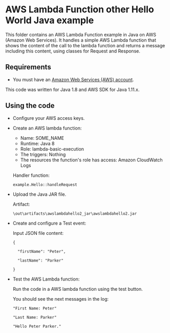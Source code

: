 # AWS Lambda Function other Hello World Java example

This folder contains an AWS Lambda Function example in Java on AWS (Amazon Web Services).
It handles a simple AWS Lambda function that shows the content of the call to the lambda function and returns a message including this content,
using classes for Request and Response.




## Requirements

* You must have an [Amazon Web Services (AWS) account](http://aws.amazon.com/).

This code was written for Java 1.8 and AWS SDK for Java 1.11.x.




## Using the code

* Configure your AWS access keys.

* Create an AWS lambda function:
  * Name: SOME_NAME
  * Runtime: Java 8
  * Role: lambda-basic-execution
  * The triggers: Nothing
  * The resources the function's role has access: Amazon CloudWatch Logs

  Handler function:

  ```
  example.Hello::handleRequest
  ```

* Upload the Java JAR file.

  Artifact: 

  ```
  \out\artifacts\awslambdahello2_jar\awslambdahello2.jar
  ```

* Create and configure a Test event:

  Input JSON file content:

  ```
  {

    "firstName": "Peter",

    "lastName": "Parker"

  }
  ```

* Test the AWS Lambda function:

  Run the code in a AWS lambda function using the test button.

  You should see the next messages in the log:

  ```
  "First Name: Peter"

  "Last Name: Parker"

  "Hello Peter Parker."
  ```
